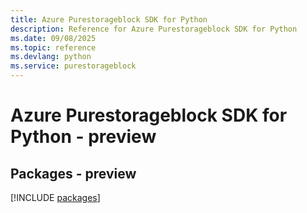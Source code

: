 ```yaml
---
title: Azure Purestorageblock SDK for Python
description: Reference for Azure Purestorageblock SDK for Python
ms.date: 09/08/2025
ms.topic: reference
ms.devlang: python
ms.service: purestorageblock
---
```

# Azure Purestorageblock SDK for Python - preview
## Packages - preview
[!INCLUDE [packages](purestorageblock-index.md)]